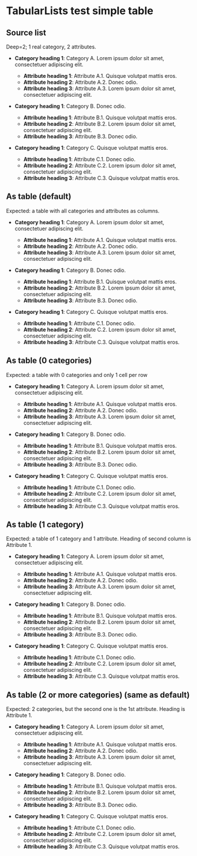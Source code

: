 # TabularLists test simple table

## Source list

Deep=2; 1 real category, 2 attributes.

<div class="tabularlist tabularlist-list" markdown="1">

- **Category heading 1**: Category A. Lorem ipsum dolor sit amet, consectetuer adipiscing elit. 
    
    - **Attribute heading 1**:  Attribute A.1. Quisque volutpat mattis eros.
    - **Attribute heading 2**:  Attribute A.2. Donec odio. 
    - **Attribute heading 3**:  Attribute A.3. Lorem ipsum dolor sit amet, consectetuer adipiscing elit.
    
- **Category heading 1**: Category B. Donec odio. 
    
    - **Attribute heading 1**:  Attribute B.1. Quisque volutpat mattis eros.
    - **Attribute heading 2**:  Attribute B.2. Lorem ipsum dolor sit amet, consectetuer adipiscing elit.
    - **Attribute heading 3**:  Attribute B.3. Donec odio.

- **Category heading 1**: Category C. Quisque volutpat mattis eros. 
    
    - **Attribute heading 1**:  Attribute C.1. Donec odio.
    - **Attribute heading 2**:  Attribute C.2. Lorem ipsum dolor sit amet, consectetuer adipiscing elit.
    - **Attribute heading 3**:  Attribute C.3. Quisque volutpat mattis eros.

</div>

## As table (default)

Expected: a table with all categories and attributes as columns.

<div class="tabularlist tabularlist-table" markdown="1">

- **Category heading 1**: Category A. Lorem ipsum dolor sit amet, consectetuer adipiscing elit. 
    
    - **Attribute heading 1**:  Attribute A.1. Quisque volutpat mattis eros.
    - **Attribute heading 2**:  Attribute A.2. Donec odio. 
    - **Attribute heading 3**:  Attribute A.3. Lorem ipsum dolor sit amet, consectetuer adipiscing elit.
    
- **Category heading 1**: Category B. Donec odio. 
    
    - **Attribute heading 1**:  Attribute B.1. Quisque volutpat mattis eros.
    - **Attribute heading 2**:  Attribute B.2. Lorem ipsum dolor sit amet, consectetuer adipiscing elit.
    - **Attribute heading 3**:  Attribute B.3. Donec odio.

- **Category heading 1**: Category C. Quisque volutpat mattis eros. 
    
    - **Attribute heading 1**:  Attribute C.1. Donec odio.
    - **Attribute heading 2**:  Attribute C.2. Lorem ipsum dolor sit amet, consectetuer adipiscing elit.
    - **Attribute heading 3**:  Attribute C.3. Quisque volutpat mattis eros.

</div>

## As table (0 categories)

Expected: a table with 0 categories and only 1 cell per row

<div class="tabularlist tabularlist-table-0" markdown="1">

- **Category heading 1**: Category A. Lorem ipsum dolor sit amet, consectetuer adipiscing elit. 
    
    - **Attribute heading 1**:  Attribute A.1. Quisque volutpat mattis eros.
    - **Attribute heading 2**:  Attribute A.2. Donec odio. 
    - **Attribute heading 3**:  Attribute A.3. Lorem ipsum dolor sit amet, consectetuer adipiscing elit.
    
- **Category heading 1**: Category B. Donec odio. 
    
    - **Attribute heading 1**:  Attribute B.1. Quisque volutpat mattis eros.
    - **Attribute heading 2**:  Attribute B.2. Lorem ipsum dolor sit amet, consectetuer adipiscing elit.
    - **Attribute heading 3**:  Attribute B.3. Donec odio.

- **Category heading 1**: Category C. Quisque volutpat mattis eros. 
    
    - **Attribute heading 1**:  Attribute C.1. Donec odio.
    - **Attribute heading 2**:  Attribute C.2. Lorem ipsum dolor sit amet, consectetuer adipiscing elit.
    - **Attribute heading 3**:  Attribute C.3. Quisque volutpat mattis eros.

</div>

## As table (1 category)

Expected: a table of 1 category and 1 attribute. Heading of second column is Attribute 1.

<div class="tabularlist tabularlist-table-1" markdown="1">

- **Category heading 1**: Category A. Lorem ipsum dolor sit amet, consectetuer adipiscing elit. 
    
    - **Attribute heading 1**:  Attribute A.1. Quisque volutpat mattis eros.
    - **Attribute heading 2**:  Attribute A.2. Donec odio. 
    - **Attribute heading 3**:  Attribute A.3. Lorem ipsum dolor sit amet, consectetuer adipiscing elit.
    
- **Category heading 1**: Category B. Donec odio. 
    
    - **Attribute heading 1**:  Attribute B.1. Quisque volutpat mattis eros.
    - **Attribute heading 2**:  Attribute B.2. Lorem ipsum dolor sit amet, consectetuer adipiscing elit.
    - **Attribute heading 3**:  Attribute B.3. Donec odio.

- **Category heading 1**: Category C. Quisque volutpat mattis eros. 
    
    - **Attribute heading 1**:  Attribute C.1. Donec odio.
    - **Attribute heading 2**:  Attribute C.2. Lorem ipsum dolor sit amet, consectetuer adipiscing elit.
    - **Attribute heading 3**:  Attribute C.3. Quisque volutpat mattis eros.
    
</div>

## As table (2 or more categories) (same as default)

Expected: 2 categories, but the second one is the 1st attribute. Heading is Attribute 1.

<div class="tabularlist tabularlist-table-3" markdown="1">

- **Category heading 1**: Category A. Lorem ipsum dolor sit amet, consectetuer adipiscing elit. 
    
    - **Attribute heading 1**:  Attribute A.1. Quisque volutpat mattis eros.
    - **Attribute heading 2**:  Attribute A.2. Donec odio. 
    - **Attribute heading 3**:  Attribute A.3. Lorem ipsum dolor sit amet, consectetuer adipiscing elit.
    
- **Category heading 1**: Category B. Donec odio. 
    
    - **Attribute heading 1**:  Attribute B.1. Quisque volutpat mattis eros.
    - **Attribute heading 2**:  Attribute B.2. Lorem ipsum dolor sit amet, consectetuer adipiscing elit.
    - **Attribute heading 3**:  Attribute B.3. Donec odio.

- **Category heading 1**: Category C. Quisque volutpat mattis eros. 
    
    - **Attribute heading 1**:  Attribute C.1. Donec odio.
    - **Attribute heading 2**:  Attribute C.2. Lorem ipsum dolor sit amet, consectetuer adipiscing elit.
    - **Attribute heading 3**:  Attribute C.3. Quisque volutpat mattis eros.

</div>